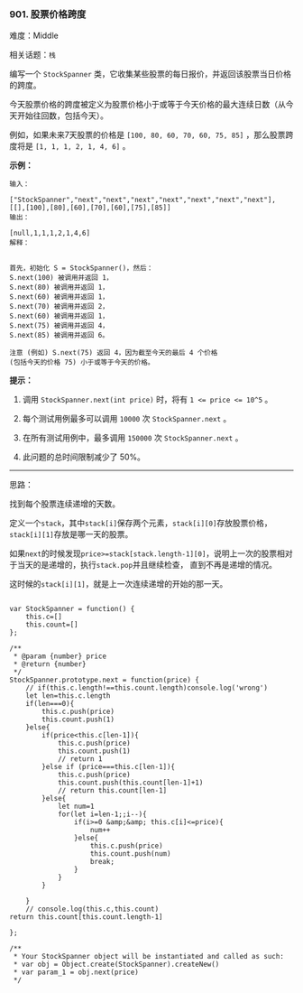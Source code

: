 ### 901. 股票价格跨度

难度：Middle

相关话题：`栈`

编写一个  `StockSpanner`  类，它收集某些股票的每日报价，并返回该股票当日价格的跨度。



今天股票价格的跨度被定义为股票价格小于或等于今天价格的最大连续日数（从今天开始往回数，包括今天）。



例如，如果未来7天股票的价格是  `[100, 80, 60, 70, 60, 75, 85]` ，那么股票跨度将是  `[1, 1, 1, 2, 1, 4, 6]` 。







**示例：** 



```
输入：

["StockSpanner","next","next","next","next","next","next","next"], [[],[100],[80],[60],[70],[60],[75],[85]]
输出：

[null,1,1,1,2,1,4,6]
解释：


首先，初始化 S = StockSpanner()，然后：
S.next(100) 被调用并返回 1，
S.next(80) 被调用并返回 1，
S.next(60) 被调用并返回 1，
S.next(70) 被调用并返回 2，
S.next(60) 被调用并返回 1，
S.next(75) 被调用并返回 4，
S.next(85) 被调用并返回 6。

注意 (例如) S.next(75) 返回 4，因为截至今天的最后 4 个价格
(包括今天的价格 75) 小于或等于今天的价格。
```






**提示：** 




1. 调用 `StockSpanner.next(int price)` 时，将有 `1 <= price <= 10^5` 。

2. 每个测试用例最多可以调用  `10000`  次  `StockSpanner.next` 。

3. 在所有测试用例中，最多调用 `150000` 次 `StockSpanner.next` 。

4. 此问题的总时间限制减少了 50%。






-----

思路：

找到每个股票连续递增的天数。

定义一个`stack`，其中`stack[i]`保存两个元素，`stack[i][0]`存放股票价格，`stack[i][1]`存放是哪一天的股票。

如果`next`的时候发现`price>=stack[stack.length-1][0]`，说明上一次的股票相对于当天的是递增的，执行`stack.pop`并且继续检查，
直到不再是递增的情况。

这时候的`stack[i][1]`，就是上一次连续递增的开始的那一天。
```

var StockSpanner = function() {
    this.c=[]
    this.count=[]
};

/** 
 * @param {number} price
 * @return {number}
 */
StockSpanner.prototype.next = function(price) {
    // if(this.c.length!==this.count.length)console.log('wrong')
    let len=this.c.length
    if(len===0){
        this.c.push(price)
        this.count.push(1)
    }else{
        if(price<this.c[len-1]){
            this.c.push(price)
            this.count.push(1)
            // return 1
        }else if (price===this.c[len-1]){
            this.c.push(price)
            this.count.push(this.count[len-1]+1)
            // return this.count[len-1]
        }else{
            let num=1
            for(let i=len-1;;i--){
                if(i>=0 &amp;&amp; this.c[i]<=price){
                    num++
                }else{
                    this.c.push(price)
                    this.count.push(num)
                    break;
                }
            }
        }
        
    }
    // console.log(this.c,this.count)
return this.count[this.count.length-1]

};

/** 
 * Your StockSpanner object will be instantiated and called as such:
 * var obj = Object.create(StockSpanner).createNew()
 * var param_1 = obj.next(price)
 */
```


